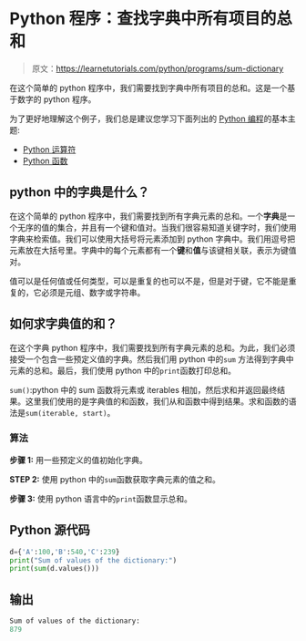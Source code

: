 # Python 程序：查找字典中所有项目的总和

> 原文：<https://learnetutorials.com/python/programs/sum-dictionary>

在这个简单的 python 程序中，我们需要找到字典中所有项目的总和。这是一个基于数字的 python 程序。

为了更好地理解这个例子，我们总是建议您学习下面列出的 [Python 编程](../ "Python tutorial")的基本主题:

*   [Python 运算符](../../python/python-operators "operators in python")
*   [Python 函数](../../python/python-functions-tutorials "operators in python")

## python 中的字典是什么？

在这个简单的 python 程序中，我们需要找到所有字典元素的总和。一个**字典**是一个无序的值的集合，并且有一个键和值对。当我们很容易知道关键字时，我们使用字典来检索值。我们可以使用大括号将元素添加到 python 字典中。我们用逗号把元素放在大括号里。字典中的每个元素都有一个**键**和**值**与该键相关联，表示为键值对。

值可以是任何值或任何类型，可以是重复的也可以不是，但是对于键，它不能是重复的，它必须是元组、数字或字符串。

## 如何求字典值的和？

在这个字典 python 程序中，我们需要找到所有字典元素的总和。为此，我们必须接受一个包含一些预定义值的字典。然后我们用 python 中的`sum` 方法得到字典中元素的总和。最后，我们使用 python 中的`print`函数打印总和。

`sum()`:python 中的 sum 函数将元素或 iterables 相加，然后求和并返回最终结果。这里我们使用的是字典值的和函数，我们从和函数中得到结果。求和函数的语法是`sum(iterable, start)`。

### 算法

**步骤 1:** 用一些预定义的值初始化字典。

**STEP 2:** 使用 python 中的`sum`函数获取字典元素的值之和。

**步骤 3:** 使用 python 语言中的`print`函数显示总和。

## Python 源代码

```py
d={'A':100,'B':540,'C':239}
print("Sum of values of the dictionary:")
print(sum(d.values()))

```

## 输出

```py
Sum of values of the dictionary:
879
```